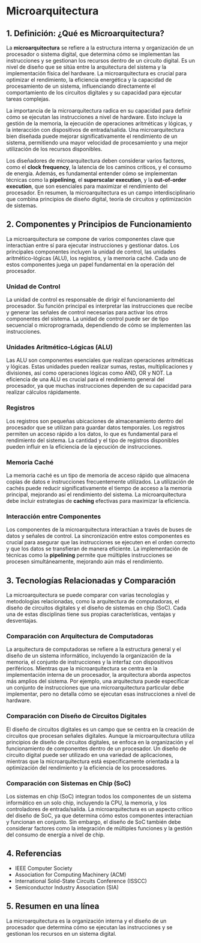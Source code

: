 # Microarquitectura

## 1. Definición: ¿Qué es **Microarquitectura**?
La **microarquitectura** se refiere a la estructura interna y organización de un procesador o sistema digital, que determina cómo se implementan las instrucciones y se gestionan los recursos dentro de un circuito digital. Es un nivel de diseño que se sitúa entre la arquitectura del sistema y la implementación física del hardware. La microarquitectura es crucial para optimizar el rendimiento, la eficiencia energética y la capacidad de procesamiento de un sistema, influenciando directamente el comportamiento de los circuitos digitales y su capacidad para ejecutar tareas complejas.

La importancia de la microarquitectura radica en su capacidad para definir cómo se ejecutan las instrucciones a nivel de hardware. Esto incluye la gestión de la memoria, la ejecución de operaciones aritméticas y lógicas, y la interacción con dispositivos de entrada/salida. Una microarquitectura bien diseñada puede mejorar significativamente el rendimiento de un sistema, permitiendo una mayor velocidad de procesamiento y una mejor utilización de los recursos disponibles.

Los diseñadores de microarquitectura deben considerar varios factores, como el **clock frequency**, la latencia de los caminos críticos, y el consumo de energía. Además, es fundamental entender cómo se implementan técnicas como la **pipelining**, el **superscalar execution**, y la **out-of-order execution**, que son esenciales para maximizar el rendimiento del procesador. En resumen, la microarquitectura es un campo interdisciplinario que combina principios de diseño digital, teoría de circuitos y optimización de sistemas.

## 2. Componentes y Principios de Funcionamiento
La microarquitectura se compone de varios componentes clave que interactúan entre sí para ejecutar instrucciones y gestionar datos. Los principales componentes incluyen la unidad de control, las unidades aritmético-lógicas (ALU), los registros, y la memoria caché. Cada uno de estos componentes juega un papel fundamental en la operación del procesador.

### Unidad de Control
La unidad de control es responsable de dirigir el funcionamiento del procesador. Su función principal es interpretar las instrucciones que recibe y generar las señales de control necesarias para activar los otros componentes del sistema. La unidad de control puede ser de tipo secuencial o microprogramada, dependiendo de cómo se implementen las instrucciones.

### Unidades Aritmético-Lógicas (ALU)
Las ALU son componentes esenciales que realizan operaciones aritméticas y lógicas. Estas unidades pueden realizar sumas, restas, multiplicaciones y divisiones, así como operaciones lógicas como AND, OR y NOT. La eficiencia de una ALU es crucial para el rendimiento general del procesador, ya que muchas instrucciones dependen de su capacidad para realizar cálculos rápidamente.

### Registros
Los registros son pequeñas ubicaciones de almacenamiento dentro del procesador que se utilizan para guardar datos temporales. Los registros permiten un acceso rápido a los datos, lo que es fundamental para el rendimiento del sistema. La cantidad y el tipo de registros disponibles pueden influir en la eficiencia de la ejecución de instrucciones.

### Memoria Caché
La memoria caché es un tipo de memoria de acceso rápido que almacena copias de datos e instrucciones frecuentemente utilizados. La utilización de cachés puede reducir significativamente el tiempo de acceso a la memoria principal, mejorando así el rendimiento del sistema. La microarquitectura debe incluir estrategias de **caching** efectivas para maximizar la eficiencia.

### Interacción entre Componentes
Los componentes de la microarquitectura interactúan a través de buses de datos y señales de control. La sincronización entre estos componentes es crucial para asegurar que las instrucciones se ejecuten en el orden correcto y que los datos se transfieran de manera eficiente. La implementación de técnicas como la **pipelining** permite que múltiples instrucciones se procesen simultáneamente, mejorando aún más el rendimiento.

## 3. Tecnologías Relacionadas y Comparación
La microarquitectura se puede comparar con varias tecnologías y metodologías relacionadas, como la arquitectura de computadoras, el diseño de circuitos digitales y el diseño de sistemas en chip (SoC). Cada una de estas disciplinas tiene sus propias características, ventajas y desventajas.

### Comparación con Arquitectura de Computadoras
La arquitectura de computadoras se refiere a la estructura general y el diseño de un sistema informático, incluyendo la organización de la memoria, el conjunto de instrucciones y la interfaz con dispositivos periféricos. Mientras que la microarquitectura se centra en la implementación interna de un procesador, la arquitectura aborda aspectos más amplios del sistema. Por ejemplo, una arquitectura puede especificar un conjunto de instrucciones que una microarquitectura particular debe implementar, pero no detalla cómo se ejecutan esas instrucciones a nivel de hardware.

### Comparación con Diseño de Circuitos Digitales
El diseño de circuitos digitales es un campo que se centra en la creación de circuitos que procesan señales digitales. Aunque la microarquitectura utiliza principios de diseño de circuitos digitales, se enfoca en la organización y el funcionamiento de componentes dentro de un procesador. Un diseño de circuito digital puede ser utilizado en una variedad de aplicaciones, mientras que la microarquitectura está específicamente orientada a la optimización del rendimiento y la eficiencia de los procesadores.

### Comparación con Sistemas en Chip (SoC)
Los sistemas en chip (SoC) integran todos los componentes de un sistema informático en un solo chip, incluyendo la CPU, la memoria, y los controladores de entrada/salida. La microarquitectura es un aspecto crítico del diseño de SoC, ya que determina cómo estos componentes interactúan y funcionan en conjunto. Sin embargo, el diseño de SoC también debe considerar factores como la integración de múltiples funciones y la gestión del consumo de energía a nivel de chip.

## 4. Referencias
- IEEE Computer Society
- Association for Computing Machinery (ACM)
- International Solid-State Circuits Conference (ISSCC)
- Semiconductor Industry Association (SIA)

## 5. Resumen en una línea
La microarquitectura es la organización interna y el diseño de un procesador que determina cómo se ejecutan las instrucciones y se gestionan los recursos en un sistema digital.